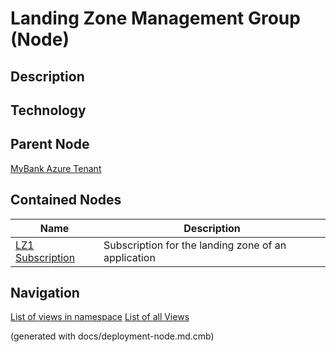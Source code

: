 # Landing Zone Management Group (Node)
## Description


## Technology


## Parent Node
[MyBank Azure Tenant](../../../mybank/it-management/azure/mybank-tenant.md)
## Contained Nodes
Name | Description 
---|---
[LZ1 Subscription](../../../mybank/it-management/azure/alz1-subscription.md) | Subscription for the landing zone of an application


## Navigation
[List of views in namespace](./views-in-namespace.md)
[List of all Views](../../../views.md)

(generated with docs/deployment-node.md.cmb)
